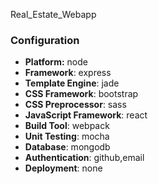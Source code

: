 Real_Estate_Webapp


### Configuration
- **Platform:** node
- **Framework**: express
- **Template Engine**: jade
- **CSS Framework**: bootstrap
- **CSS Preprocessor**: sass
- **JavaScript Framework**: react
- **Build Tool**: webpack
- **Unit Testing**: mocha
- **Database**: mongodb
- **Authentication**: github,email
- **Deployment**: none
